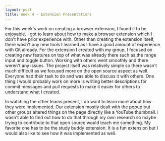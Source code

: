 ```yaml
---
layout: post
title: Week 4 - Extension Presentations
---
```



For this week's work on creating a browser extension, I found it to be enjoyable. I got to learn about how to make a browser extension which I don't have prior experience with. Other than creating the extension itself, there wasn't any new tools I learned as I have a good amount of experience with Git already. For the extension I created with my group, I focused on creating new features on top of what was already there such as the range input and toggle button. Working with others went smoothly and there weren't any issues. The project itself was relatively simple so there wasn't much difficult as we focused more on the open source aspect as well. Everyone had their task to do and was able to discuss it with others. One thing I would probably work on more is writing better descriptions for commit messages and pull requests to make it easier for others to understand what I created.

In watching the other teams present, I do want to learn more about how they were implemented. Our extension mostly dealt with the popup but other groups altered things on the page directly like a YouTube thumbnail. I wasn't able to find out how to do that through my own research so maybe trying to contribute to that open source would teach me something. My favorite one has to be the study buddy extension. It is a fun extension but I would also like to see how it was implemented as well.
